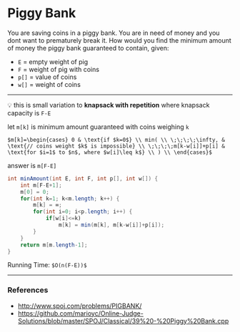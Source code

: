 # Piggy Bank

You are saving coins in a piggy bank. You are in need of money and 
you dont want to prematurely break it. How would you find the minimum 
amount of money the piggy bank guaranteed to contain, given:
* `E` =  empty weight of pig
* `F` = weight of pig with coins
* `p[]` = value of coins
* `w[]` = weight of coins

---

:bulb: this is small variation to **knapsack with repetition** where knapsack capacity is `F-E`

let `m[k]` is minimum amount guaranteed with coins weighing `k`

`$m[k]=\begin{cases}
0 & \text{if $k=0$} \\
min( \\
\;\;\;\;\infty, & \text{// coins weight $k$ is impossible} \\
\;\;\;\;m[k-w[i]]+p[i] & \text{for $i=1$ to $n$, where $w[i]\leq k$} \\
) \\
\end{cases}$`

answer is `m[F-E]`

```java
int minAmount(int E, int F, int p[], int w[]) {
    int m[F-E+1];
    m[0] = 0;
    for(int k=1; k<m.length; k++) {
        m[k] = ∞;
        for(int i=0; i<p.length; i++) {
            if[w[i]<=k)
                m[k] = min(m[k], m[k-w[i]]+p[i]);
        }
    }
    return m[m.length-1];
}
```

Running Time: `$O(n(F-E))$`

---

### References

* <http://www.spoj.com/problems/PIGBANK/>
* <https://github.com/marioyc/Online-Judge-Solutions/blob/master/SPOJ/Classical/39%20-%20Piggy%20Bank.cpp>
